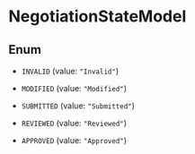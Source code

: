 

# NegotiationStateModel

## Enum


* `INVALID` (value: `"Invalid"`)

* `MODIFIED` (value: `"Modified"`)

* `SUBMITTED` (value: `"Submitted"`)

* `REVIEWED` (value: `"Reviewed"`)

* `APPROVED` (value: `"Approved"`)



